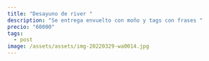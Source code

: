 ```yaml
---
title: "Desayuno de river "
description: "Se entrega envuelto con moño y tags con frases "
precio: "60000"
tags:
  - post
image: /assets/assets/img-20220329-wa0014.jpg
---
```

